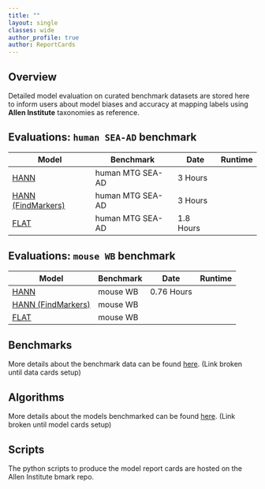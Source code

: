 ```yaml
---
title: ""
layout: single
classes: wide
author_profile: true
author: ReportCards
---
```


## Overview

Detailed model evaluation on curated benchmark datasets are stored here to inform users about model biases and accuracy at mapping labels using **Allen Institute** taxonomies as reference.

## Evaluations: `human SEA-AD` benchmark

Model | Benchmark | Date | Runtime 
--- | --- | --- | --- 
[HANN](./Human_reports/HANN_human.md)             | human MTG SEA-AD | 3 Hours 
[HANN (FindMarkers)](./Human_reports/HANN_FindMarkers_human.md)             | human MTG SEA-AD | 3 Hours
[FLAT](./Human_reports/FLAT_human.md)             | human MTG SEA-AD | 1.8 Hours 

## Evaluations: `mouse WB` benchmark

Model | Benchmark | Date | Runtime
--- | --- | --- | --- 
[HANN](./Mouse_reports/HANN_mouse_WB.md) | mouse WB | 0.76 Hours | 
[HANN (FindMarkers)](./Mouse_reports/HANN_FindMarkers_mouse_WB.md) | mouse WB | | 
[FLAT](./Mouse_reports/FLAT_mouse_WB.md) | mouse WB | |

## Benchmarks
More details about the benchmark data can be found [here](LINK). (Link broken until data cards setup)

## Algorithms
More details about the models benchmarked can be found [here](LINK). (Link broken until model cards setup)

## Scripts
The python scripts to produce the model report cards are hosted on the Allen Institute bmark repo.
